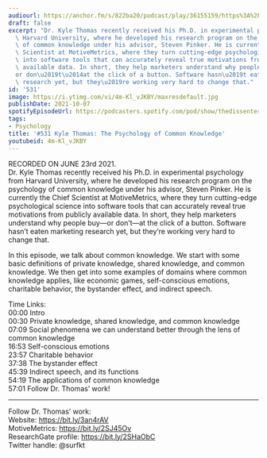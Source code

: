 ```yaml
---
audiourl: https://anchor.fm/s/822ba20/podcast/play/36155159/https%3A%2F%2Fd3ctxlq1ktw2nl.cloudfront.net%2Fstaging%2F2021-5-25%2F35e35493-67d6-241d-6e80-60b42f6a83af.m4a
draft: false
excerpt: "Dr. Kyle Thomas recently received his Ph.D. in experimental psychology from\
  \ Harvard University, where he developed his research program on the psychology\
  \ of common knowledge under his advisor, Steven Pinker. He is currently the Chief\
  \ Scientist at MotiveMetrics, where they turn cutting-edge psychological science\
  \ into software tools that can accurately reveal true motivations from publicly\
  \ available data. In short, they help marketers understand why people buy\u2014\
  or don\u2019t\u2014at the click of a button. Software hasn\u2019t eaten marketing\
  \ research yet, but they\u2019re working very hard to change that."
id: '531'
image: https://i.ytimg.com/vi/4m-Kl_vJKBY/maxresdefault.jpg
publishDate: 2021-10-07
spotifyEpisodeUrl: https://podcasters.spotify.com/pod/show/thedissenter/episodes/531-Kyle-Thomas-The-Psychology-of-Common-Knowledge-e13dsan
tags:
- Psychology
title: '#531 Kyle Thomas: The Psychology of Common Knowledge'
youtubeid: 4m-Kl_vJKBY
---
```

<div class="timelinks">

RECORDED ON JUNE 23rd 2021.  
Dr. Kyle Thomas recently received his Ph.D. in experimental psychology from Harvard University, where he developed his research program on the psychology of common knowledge under his advisor, Steven Pinker. He is currently the Chief Scientist at MotiveMetrics, where they turn cutting-edge psychological science into software tools that can accurately reveal true motivations from publicly available data. In short, they help marketers understand why people buy—or don’t—at the click of a button. Software hasn’t eaten marketing research yet, but they’re working very hard to change that.

In this episode, we talk about common knowledge. We start with some basic definitions of private knowledge, shared knowledge, and common knowledge. We then get into some examples of domains where common knowledge applies, like economic games, self-conscious emotions, charitable behavior, the bystander effect, and indirect speech.

Time Links:  
<time>00:00</time> Intro  
<time>00:30</time> Private knowledge, shared knowledge, and common knowledge  
<time>07:09</time> Social phenomena we can understand better through the lens of common knowledge  
<time>16:53</time> Self-conscious emotions  
<time>23:57</time> Charitable behavior  
<time>37:38</time> The bystander effect  
<time>45:39</time> Indirect speech, and its functions  
<time>54:19</time> The applications of common knowledge  
<time>57:01</time> Follow Dr. Thomas’ work!

---

Follow Dr. Thomas’ work:  
Website: https://bit.ly/3an4rAV  
MotiveMetrics: https://bit.ly/2SJ45Ov  
ResearchGate profile: https://bit.ly/2SHaObC  
Twitter handle: @surfkt
</div>

